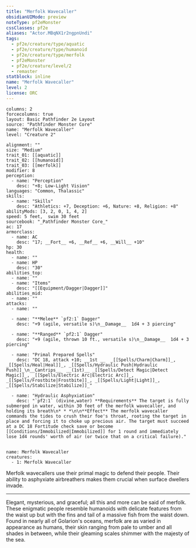 ```yaml
---
title: "Merfolk Wavecaller"
obsidianUIMode: preview
noteType: pf2eMonster
cssClasses: pf2e
aliases: "Actor.MBqNX1r2ngpnUndi" 
tags:
  - pf2e/creature/type/aquatic
  - pf2e/creature/type/humanoid
  - pf2e/creature/type/merfolk
  - pf2eMonster
  - pf2e/creature/level/2
  - remaster
statblock: inline
name: "Merfolk Wavecaller"
level: 2
license: ORC
---
```


```statblock
columns: 2
forcecolumns: true
layout: Basic Pathfinder 2e Layout
source: "Pathfinder Monster Core"
name: "Merfolk Wavecaller"
level: "Creature 2"

alignment: ""
size: "Medium"
trait_01: [[aquatic]]
trait_02: [[humanoid]]
trait_03: [[merfolk]]
modifier: 8
perception:
  - name: "Perception"
    desc: "+8; Low-Light Vision"
languages: "Common, Thalassic"
skills:
  - name: "Skills"
    desc: "Athletics: +7, Deception: +6, Nature: +8, Religion: +8"
abilityMods: [3, 2, 0, 1, 4, 2]
speed: 5 feet,  swim 30 feet
sourcebook: "_Pathfinder Monster Core_"
ac: 17
armorclass:
  - name: AC
    desc: "17; __Fort__ +6, __Ref__ +6, __Will__ +10"
hp: 30
health:
  - name: ""
  - name: HP
    desc: "30"
abilities_top:
  - name: ""
  - name: "Items"
    desc: "[[Equipment/Dagger|Dagger]]"
abilities_mid:
  - name: ""
attacks:
  - name: ""

  - name: "**Melee** `pf2:1` Dagger"
    desc: "+9 (agile, versatile s)\n__Damage__  1d4 + 3 piercing"

  - name: "**Ranged** `pf2:1` Dagger"
    desc: "+9 (agile, thrown 10 ft., versatile s)\n__Damage__  1d4 + 3 piercing"

  - name: "Primal Prepared Spells"
    desc: "DC 18, attack +10; __1st __  _[[Spells/Charm|Charm]]_, _[[Spells/Heal|Heal]]_, _[[Spells/Hydraulic Push|Hydraulic Push]]_\n__Cantrips__  __(1st)__ _[[Spells/Detect Magic|Detect Magic]]_, _[[Spells/Electric Arc|Electric Arc]]_, _[[Spells/Frostbite|Frostbite]]_, _[[Spells/Light|Light]]_, _[[Spells/Stabilize|Stabilize]]_"

  - name: "Hydraulic Asphyxiation"
    desc: "`pf2:1` (divine,water) **Requirements** The target is fully submerged in water, within 30 feet of the merfolk wavecaller, and holding its breath\n* * *\n\n**Effect** The merfolk wavecaller commands the tides to crush their foe's throat, rooting the target in place and forcing it to choke up precious air. The target must succeed at a DC 18 Fortitude check save or become [[Conditions/Immobilized|Immobilized]] for 1 round and immediately lose 1d4 rounds' worth of air (or twice that on a critical failure)."
 
```

```encounter-table
name: Merfolk Wavecaller
creatures:
  - 1: Merfolk Wavecaller
```



Merfolk wavecallers use their primal magic to defend their people. Their ability to asphyxiate airbreathers makes them crucial when surface dwellers invade.

* * *

Elegant, mysterious, and graceful; all this and more can be said of merfolk. These enigmatic people resemble humanoids with delicate features from the waist up but with the fins and tail of a massive fish from the waist down. Found in nearly all of Golarion's oceans, merfolk are as varied in appearance as humans, their skin ranging from pale to umber and all shades in between, while their gleaming scales shimmer with the majesty of the sea.
